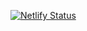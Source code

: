 [![Netlify Status](https://api.netlify.com/api/v1/badges/5d8f64fc-fbbe-4589-b9f3-70e0f78ad07e/deploy-status)](https://app.netlify.com/sites/custom-homepage-react/deploys)